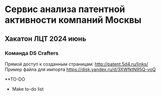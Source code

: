 # Сервис анализа патентной активности компаний Москвы
## Хакатон ЛЦТ 2024 июнь  
### Команда DS Crafters

Прямой доступ к созданным страницам: http://patent.5d4.ru/links/
Пример файла для импорта https://disk.yandex.ru/d/3XWfktN95Q-voQ

**TO-DO  
- Make to-do list  
